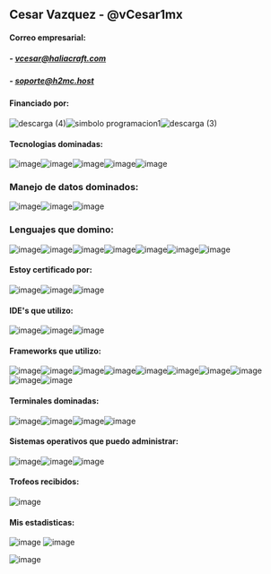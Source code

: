 ## Cesar Vazquez - @vCesar1mx

#### Correo empresarial:
#####  - vcesar@haliacraft.com
#####  - soporte@h2mc.host

#### Financiado por:

![descarga (4)](https://user-images.githubusercontent.com/71222384/169706127-b10984fd-9a63-4d0c-92dc-79672f811a22.png)![simbolo programacion1](https://user-images.githubusercontent.com/71222384/169706398-54ccb13a-1402-4682-8aa5-67aa06f1dbbf.png)![descarga (3)](https://user-images.githubusercontent.com/71222384/169706556-2741b60a-6989-4fa5-bfb6-2374947a9057.png)

#### Tecnologias dominadas:
![image](https://img.shields.io/badge/Amazon_AWS-FF9900?style=for-the-badge&logo=amazonaws&logoColor=white)![image](https://img.shields.io/badge/Azure_DevOps-0078D7?style=for-the-badge&logo=azure-devops&logoColor=white)![image](https://img.shields.io/badge/microsoft%20azure-0089D6?style=for-the-badge&logo=microsoft-azure&logoColor=white)![image](https://img.shields.io/badge/Cloudflare-F38020?style=for-the-badge&logo=Cloudflare&logoColor=white)![image](https://img.shields.io/badge/Salesforce-00A1E0?style=for-the-badge&logo=Salesforce&logoColor=white)

### Manejo de datos dominados:
![image](https://img.shields.io/badge/MariaDB-003545?style=for-the-badge&logo=mariadb&logoColor=white)![image](https://img.shields.io/badge/MySQL-005C84?style=for-the-badge&logo=mysql&logoColor=white)![image](https://img.shields.io/badge/redis-%23DD0031.svg?&style=for-the-badge&logo=redis&logoColor=white)

### Lenguajes que domino:
![image](https://img.shields.io/badge/C-00599C?style=for-the-badge&logo=c&logoColor=white)![image](https://img.shields.io/badge/C%23-239120?style=for-the-badge&logo=c-sharp&logoColor=white)![image](https://img.shields.io/badge/C%2B%2B-00599C?style=for-the-badge&logo=c%2B%2B&logoColor=white)![image](https://img.shields.io/badge/HTML5-E34F26?style=for-the-badge&logo=html5&logoColor=white)![image](https://img.shields.io/badge/Java-ED8B00?style=for-the-badge&logo=java&logoColor=white)![image](https://img.shields.io/badge/JavaScript-323330?style=for-the-badge&logo=javascript&logoColor=F7DF1E)![image](https://img.shields.io/badge/PHP-777BB4?style=for-the-badge&logo=php&logoColor=white)

#### Estoy certificado por:
![image](https://img.shields.io/badge/Khan%20Academy-14BF96?style=for-the-badge&logo=Khan%20Academy&logoColor=white)![image](https://img.shields.io/badge/Udemy-EC5252?style=for-the-badge&logo=Udemy&logoColor=white)![image](https://user-images.githubusercontent.com/71222384/169681815-db72b24f-5e42-4399-bfbb-75715720ac04.png)

#### IDE's que utilizo:
![image](https://img.shields.io/badge/apache%20netbeans-1B6AC6?style=for-the-badge&logo=apache%20netbeans%20IDE&logoColor=white)![image](https://img.shields.io/badge/sublime_text-%23575757.svg?&style=for-the-badge&logo=sublime-text&logoColor=important)![image](https://img.shields.io/badge/Visual_Studio_Code-0078D4?style=for-the-badge&logo=visual%20studio%20code&logoColor=white)

#### Frameworks que utilizo:
![image](https://img.shields.io/badge/Apache-D22128?style=for-the-badge&logo=Apache&logoColor=white)![image](https://img.shields.io/badge/Bootstrap-563D7C?style=for-the-badge&logo=bootstrap&logoColor=white)![image](https://img.shields.io/badge/Express.js-000000?style=for-the-badge&logo=express&logoColor=white)![image](https://img.shields.io/badge/jQuery-0769AD?style=for-the-badge&logo=jquery&logoColor=white)![image](https://img.shields.io/badge/Nginx-009639?style=for-the-badge&logo=nginx&logoColor=white)![image](https://img.shields.io/badge/Node.js-339933?style=for-the-badge&logo=nodedotjs&logoColor=white)![image](https://img.shields.io/badge/npm-CB3837?style=for-the-badge&logo=npm&logoColor=white)![image](https://img.shields.io/badge/OpenCV-27338e?style=for-the-badge&logo=OpenCV&logoColor=white)![image](https://img.shields.io/badge/OpenGL-FFFFFF?style=for-the-badge&logo=opengl
)![image](https://img.shields.io/badge/Shell_Script-121011?style=for-the-badge&logo=gnu-bash&logoColor=white)

#### Terminales dominadas:
![image](https://img.shields.io/badge/GIT-E44C30?style=for-the-badge&logo=git&logoColor=white)![image](https://img.shields.io/badge/GNU%20Bash-4EAA25?style=for-the-badge&logo=GNU%20Bash&logoColor=white)![image](https://img.shields.io/badge/powershell-5391FE?style=for-the-badge&logo=powershell&logoColor=white)![image](https://img.shields.io/badge/tmux-1BB91F?style=for-the-badge&logo=tmux&logoColor=white)

#### Sistemas operativos que puedo administrar:
![image](https://img.shields.io/badge/Macos-A81D33?style=for-the-badge&logo=debian&logoColor=white)![image](https://img.shields.io/badge/Ubuntu-E95420?style=for-the-badge&logo=ubuntu&logoColor=white)![image](https://img.shields.io/badge/Windows-0078D6?style=for-the-badge&logo=windows&logoColor=white)

#### Trofeos recibidos:
![image](https://github-profile-trophy.vercel.app/?username=vCesar1mx)
#### Mis estadisticas:
![image](https://github-profile-summary-cards.vercel.app/api/cards/profile-details?username=vCesar1mx&theme=vue) 
![image](https://github-readme-stats.vercel.app/api?username=vCesar1mx) 
 
![image](https://github-readme-stats.vercel.app/api/top-langs/?username=vCesar1mx) 
